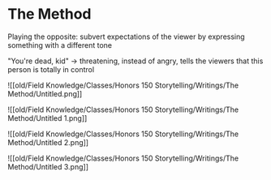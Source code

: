 # The Method

Playing the opposite: subvert expectations of the viewer by expressing something with a different tone

"You're dead, kid" → threatening, instead of angry, tells the viewers that this person is totally in control

![[old/Field Knowledge/Classes/Honors 150 Storytelling/Writings/The Method/Untitled.png]]

![[old/Field Knowledge/Classes/Honors 150 Storytelling/Writings/The Method/Untitled 1.png]]

![[old/Field Knowledge/Classes/Honors 150 Storytelling/Writings/The Method/Untitled 2.png]]

![[old/Field Knowledge/Classes/Honors 150 Storytelling/Writings/The Method/Untitled 3.png]]